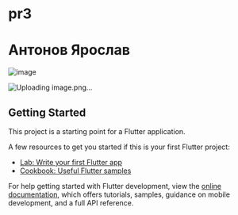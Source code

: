 # pr3

# Антонов Ярослав



![image](https://github.com/user-attachments/assets/fae84714-240f-4456-a375-19792e545754)

![Uploading image.png…]()

## Getting Started

This project is a starting point for a Flutter application.

A few resources to get you started if this is your first Flutter project:

- [Lab: Write your first Flutter app](https://docs.flutter.dev/get-started/codelab)
- [Cookbook: Useful Flutter samples](https://docs.flutter.dev/cookbook)

For help getting started with Flutter development, view the
[online documentation](https://docs.flutter.dev/), which offers tutorials,
samples, guidance on mobile development, and a full API reference.
